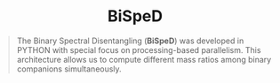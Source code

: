 <h1 align="center"> BiSpeD </h1>

>The Binary Spectral Disentangling (**BiSpeD**) was developed in PYTHON with special focus on processing-based parallelism. This architecture allows us to compute different mass ratios among binary companions simultaneously.
 

